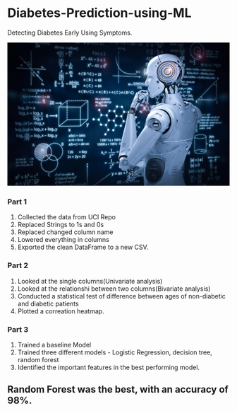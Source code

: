 # Diabetes-Prediction-using-ML
Detecting Diabetes Early Using Symptoms.

![image](/img.jpg)

### Part 1

1. Collected the data from UCI Repo
2. Replaced Strings to 1s and 0s
3. Replaced changed column name
4. Lowered everything in columns
5. Exported the clean DataFrame to a new CSV.

### Part 2


1. Looked at the single columns(Univariate analysis)
2. Looked at the relationshi between two columns(Bivariate analysis)
3. Conducted a statistical test of difference between ages of non-diabetic and diabetic patients
4. Plotted a correation heatmap.

### Part 3

1. Trained a baseline Model
2. Trained three different models - Logistic Regression, decision tree, random forest
3. Identified the important features in the best performing model.

## Random Forest was the best, with an accuracy of 98%.
